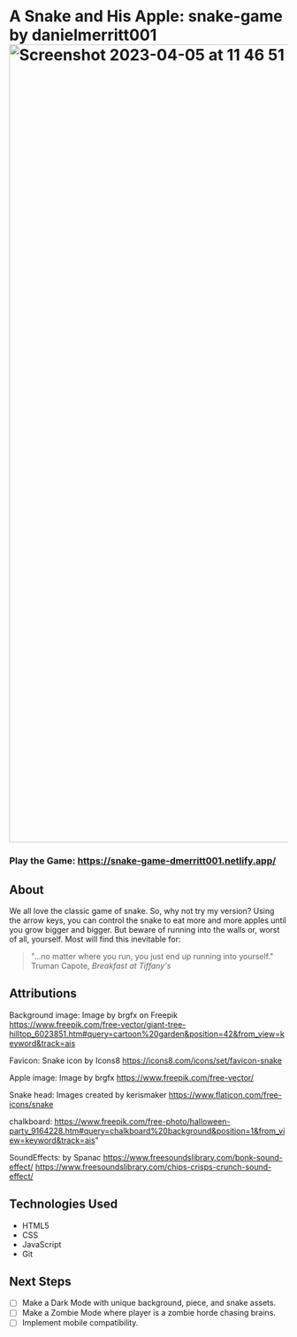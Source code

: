 # A Snake and His Apple: snake-game by danielmerritt001 <img width="1440" alt="Screenshot 2023-04-05 at 11 46 51 AM" src="https://user-images.githubusercontent.com/121991938/230158267-aeb7fe00-196c-4f40-b390-61c1d39dde10.png">
### Play the Game: https://snake-game-dmerritt001.netlify.app/
## About
We all love the classic game of snake. So, why not try my version? Using the arrow keys, you can control the snake to eat more and more apples until you grow bigger and bigger.
But beware of running into the walls or, worst of all, yourself. Most will find this inevitable for:
>"...no matter where you run, you just end up running into yourself." Truman Capote, *Breakfast at Tiffany's* 
## Attributions
Background image:
Image by brgfx</a> on Freepik
https://www.freepik.com/free-vector/giant-tree-hilltop_6023851.htm#query=cartoon%20garden&position=42&from_view=keyword&track=ais

Favicon:
Snake icon by Icons8
https://icons8.com/icons/set/favicon-snake

Apple image:
Image by brgfx
https://www.freepik.com/free-vector/

Snake head:
Images created by kerismaker
https://www.flaticon.com/free-icons/snake

chalkboard:
https://www.freepik.com/free-photo/halloween-party_9164228.htm#query=chalkboard%20background&position=1&from_view=keyword&track=ais"

SoundEffects:
by Spanac
https://www.freesoundslibrary.com/bonk-sound-effect/
https://www.freesoundslibrary.com/chips-crisps-crunch-sound-effect/

## Technologies Used
- HTML5
- CSS
- JavaScript
- Git

## Next Steps
- [ ] Make a Dark Mode with unique background, piece, and snake assets.
- [ ] Make a Zombie Mode where player is a zombie horde chasing brains.
- [ ] Implement mobile compatibility.

